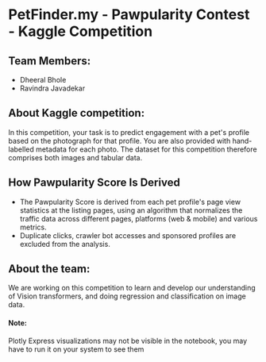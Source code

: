 # PetFinder.my - Pawpularity Contest - Kaggle Competition 

## Team Members:
* Dheeral Bhole
* Ravindra Javadekar

## About Kaggle competition:
In this competition, your task is to predict engagement with a pet's profile based on the photograph for that profile. You are also provided with hand-labelled metadata for each photo. The dataset for this competition therefore comprises both images and tabular data.

## How Pawpularity Score Is Derived
* The Pawpularity Score is derived from each pet profile's page view statistics at the listing pages, using an algorithm that normalizes the traffic data across different pages, platforms (web & mobile) and various metrics.
* Duplicate clicks, crawler bot accesses and sponsored profiles are excluded from the analysis.

## About the team:
We are working on this competition to learn and develop our understanding of Vision transformers, and doing regression and classification on image data.

#### Note:
Plotly Express visualizations may not be visible in the notebook, you may have to run it on your system to see them
